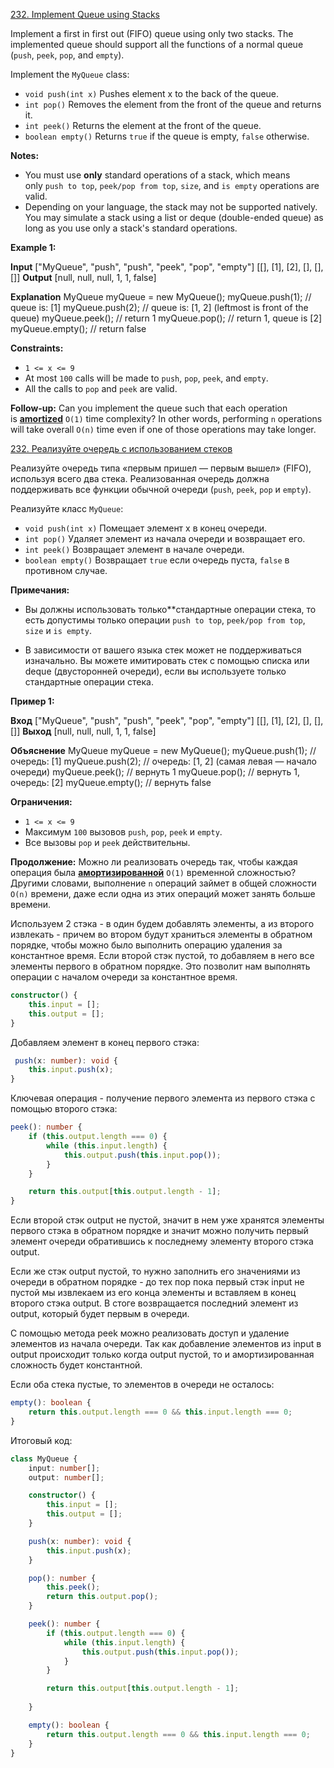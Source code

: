 [232. Implement Queue using Stacks](https://leetcode.com/problems/implement-queue-using-stacks/)

Implement a first in first out (FIFO) queue using only two stacks. The implemented queue should support all the functions of a normal queue (`push`, `peek`, `pop`, and `empty`).

Implement the `MyQueue` class:

- `void push(int x)` Pushes element x to the back of the queue.
- `int pop()` Removes the element from the front of the queue and returns it.
- `int peek()` Returns the element at the front of the queue.
- `boolean empty()` Returns `true` if the queue is empty, `false` otherwise.

**Notes:**

- You must use **only** standard operations of a stack, which means only `push to top`, `peek/pop from top`, `size`, and `is empty` operations are valid.
- Depending on your language, the stack may not be supported natively. You may simulate a stack using a list or deque (double-ended queue) as long as you use only a stack's standard operations.

**Example 1:**

**Input**
["MyQueue", "push", "push", "peek", "pop", "empty"]
[[], [1], [2], [], [], []]
**Output**
[null, null, null, 1, 1, false]

**Explanation**
MyQueue myQueue = new MyQueue();
myQueue.push(1); // queue is: [1]
myQueue.push(2); // queue is: [1, 2] (leftmost is front of the queue)
myQueue.peek(); // return 1
myQueue.pop(); // return 1, queue is [2]
myQueue.empty(); // return false

**Constraints:**

- `1 <= x <= 9`
- At most `100` calls will be made to `push`, `pop`, `peek`, and `empty`.
- All the calls to `pop` and `peek` are valid.

**Follow-up:** Can you implement the queue such that each operation is **[amortized](https://en.wikipedia.org/wiki/Amortized_analysis)** `O(1)` time complexity? In other words, performing `n` operations will take overall `O(n)` time even if one of those operations may take longer.

[232. Реализуйте очередь с использованием стеков](https://leetcode.com/problems/implement-queue-using-stacks/)

Реализуйте очередь типа «первым пришел — первым вышел» (FIFO), используя всего два стека. Реализованная очередь должна поддерживать все функции обычной очереди (`push`, `peek`, `pop` и `empty`).

Реализуйте класс `MyQueue`:

- `void push(int x)` Помещает элемент x в конец очереди.
- `int pop()` Удаляет элемент из начала очереди и возвращает его.
- `int peek()` Возвращает элемент в начале очереди.
- `boolean empty()` Возвращает `true` если очередь пуста, `false` в противном случае.

**Примечания:**

- Вы должны использовать только**стандартные операции стека, то есть допустимы только операции `push to top`, `peek/pop from top`, `size` и `is empty`.

- В зависимости от вашего языка стек может не поддерживаться изначально. Вы можете имитировать стек с помощью списка или deque (двусторонней очереди), если вы используете только стандартные операции стека.

**Пример 1:**

**Вход**
["MyQueue", "push", "push", "peek", "pop", "empty"]
[[], [1], [2], [], [], []]
**Выход**
[null, null, null, 1, 1, false]

**Объяснение**
MyQueue myQueue = new MyQueue();
myQueue.push(1); // очередь: [1]
myQueue.push(2); // очередь: [1, 2] (самая левая — начало очереди)
myQueue.peek(); // вернуть 1
myQueue.pop(); // вернуть 1, очередь: [2]
myQueue.empty(); // вернуть false

**Ограничения:**

- `1 <= x <= 9`
- Максимум `100` вызовов `push`, `pop`, `peek` и `empty`.
- Все вызовы `pop` и `peek` действительны.

**Продолжение:** Можно ли реализовать очередь так, чтобы каждая операция была **[амортизированной](https://en.wikipedia.org/wiki/Amortized_analysis)** `O(1)` временной сложностью? Другими словами, выполнение `n` операций займет в общей сложности `O(n)` времени, даже если одна из этих операций может занять больше времени.

Используем 2 стэка - в один будем добавлять элементы, а из второго извлекать - причем во втором будут храниться элементы в обратном порядке, чтобы можно было выполнить операцию удаления за константное  время. Если второй стэк пустой, то добавляем в него все элементы первого в обратном порядке. Это позволит нам выполнять операции с началом очереди за константное время.

```typescript
constructor() {
	this.input = [];
	this.output = [];
}
```

Добавляем элемент в конец первого стэка:
```typescript
 push(x: number): void {
	this.input.push(x);
}
```

Ключевая операция - получение первого элемента из первого стэка с помощью второго стэка:
```typescript
peek(): number {
	if (this.output.length === 0) {
		while (this.input.length) {
			this.output.push(this.input.pop());
		}
	}

	return this.output[this.output.length - 1];
}
```

Если второй стэк output не пустой, значит в нем уже хранятся элементы первого стэка в обратном порядке и значит можно получить первый элемент очереди обратившись к последнему элементу второго стэка output.

Если же стэк output пустой, то нужно заполнить его значениями из очереди в обратном порядке - до тех пор пока первый стэк input не пустой мы извлекаем из его конца элементы и вставляем в конец второго стэка output. В стоге возвращается последний элемент из output, который будет первым в очереди.

С помощью метода peek можно реализовать доступ и удаление элементов из начала очереди. Так как добавление элементов из  input в output происходит только когда output пустой, то и амортизированная сложность будет константной.

Если оба стека пустые, то элементов в очереди не осталось:

```typescript
empty(): boolean {
	return this.output.length === 0 && this.input.length === 0;
}
```

Итоговый код:

```typescript
class MyQueue {
    input: number[];
    output: number[];

    constructor() {
        this.input = [];
        this.output = [];
    }

    push(x: number): void {
        this.input.push(x);
    }

    pop(): number {
        this.peek();
        return this.output.pop();
    }

    peek(): number {
        if (this.output.length === 0) {
            while (this.input.length) {
                this.output.push(this.input.pop());
            }
        }

        return this.output[this.output.length - 1];
        
    }

    empty(): boolean {
        return this.output.length === 0 && this.input.length === 0;
    }
}
```
